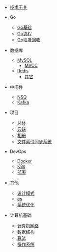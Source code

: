 
* [技术无关](./docs/a-1技术无关.md)
  
* Go
  * [Go基础](./docs/b-1Go基础.md)
  * [Go协程](./docs/b-2Go协程.md)
  * [Go垃圾回收](./docs/b-3Go垃圾回收.md)

* 数据库
  * [MySQL](./docs/c-1MySQL.md)
    * [MVCC](./docs/c-1MySQL-MVCC.md)
  * [Redis](./docs/c-2Redis.md)
    * [其它](./docs/c-2Redis-其它.md)

* 中间件
  * [NSQ](./docs/d-1NSQ.md)
  * [Kafka](./docs/d-2Kafka.md)

* 项目
  * [总体](./docs/e-1总体.md)
  * [云端](./docs/e-2云端.md)
  * [相册](./docs/e-3相册.md)
  * [文件索引同步系统](./docs/e-4文件索引同步系统.md)

* DevOps
  * [Docker](./docs/f-1Docker.md)
  * [K8s](./docs/f-2K8s.md)
  * [部署](./docs/f-3部署.md)

* 其他
  * [设计模式](./docs/g-1设计模式.md)
  * [es](./docs/g-2es.md)
  * [系统优化](./docs/g-3系统优化.md)

* 计算机基础
  * [计算机网络](./docs/f-1计算机网络.md)
  * [数据结构](./docs/f-2数据结构.md)
  * [算法](./docs/f-3算法.md)
  * [操作系统](./docs/f-4操作系统.md)
  

